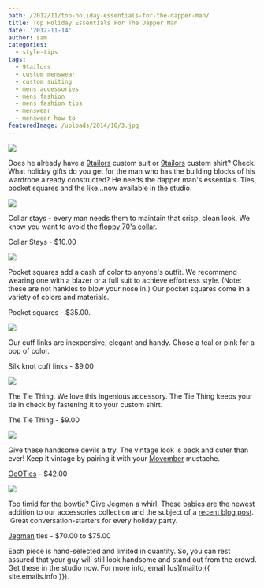 ```yaml
---
path: /2012/11/top-holiday-essentials-for-the-dapper-man/
title: Top Holiday Essentials For The Dapper Man
date: '2012-11-14'
author: sam
categories:
  - style-tips
tags:
  - 9tailors
  - custom menswear
  - custom suiting
  - mens accessories
  - mens fashion
  - mens fashion tips
  - menswear
  - menswear how to
featuredImage: /uploads/2014/10/3.jpg
---
```

[![](http://3.bp.blogspot.com/-liWvZbf2vQs/UKPoUaeWP6I/AAAAAAAAAAM/jgHAlfBzB7o/s400/everything.JPG)](http://3.bp.blogspot.com/-liWvZbf2vQs/UKPoUaeWP6I/AAAAAAAAAAM/jgHAlfBzB7o/s1600/everything.JPG)

Does he already have a [9tailors](http://www.9tailors.com/) custom suit or [9tailors](http://www.9tailors.com/) custom shirt? Check. What holiday gifts do you get for the man who has the building blocks of his wardrobe already constructed? He needs the dapper man's essentials. Ties, pocket squares and the like...now available in the studio. 

[![](http://3.bp.blogspot.com/-MCywkNAEDJE/UKPoo641yjI/AAAAAAAAAAU/zhQk1HAOJSw/s400/collar+stays.PNG)](http://3.bp.blogspot.com/-MCywkNAEDJE/UKPoo641yjI/AAAAAAAAAAU/zhQk1HAOJSw/s1600/collar+stays.PNG)

Collar stays - every man needs them to maintain that crisp, clean look. We know you want to avoid the [floppy 70's collar](http://www.rustyzipper.com/full/174061.jpg). 

Collar Stays - $10.00

[![](http://3.bp.blogspot.com/-9XNdcaHQimE/UKPwn7QepVI/AAAAAAAAABU/hEtqFKqXL4o/s400/pocket+squares.JPG)](http://3.bp.blogspot.com/-9XNdcaHQimE/UKPwn7QepVI/AAAAAAAAABU/hEtqFKqXL4o/s1600/pocket+squares.JPG)

Pocket squares add a dash of color to anyone's outfit. We recommend wearing one with a blazer or a full suit to achieve effortless style. (Note: these are not hankies to blow your nose in.) Our pocket squares come in a variety of colors and materials. 

Pocket squares - $35.00.

[![](http://3.bp.blogspot.com/-6EXHf6pC34U/UKPotElRSjI/AAAAAAAAAAc/H9LhYeSBTcU/s400/cufflinks.JPG)](http://3.bp.blogspot.com/-6EXHf6pC34U/UKPotElRSjI/AAAAAAAAAAc/H9LhYeSBTcU/s1600/cufflinks.JPG)

Our cuff links are inexpensive, elegant and handy. Chose a teal or pink for a pop of color. 

Silk knot cuff links - $9.00

[![](http://2.bp.blogspot.com/-_-IlnmQywV4/UKPouipQZII/AAAAAAAAAAk/MHFNUXdbcj0/s400/tie+thing.PNG)](http://2.bp.blogspot.com/-_-IlnmQywV4/UKPouipQZII/AAAAAAAAAAk/MHFNUXdbcj0/s1600/tie+thing.PNG)

The Tie Thing. We love this ingenious accessory. The Tie Thing keeps your tie in check by fastening it to your custom shirt. 

The Tie Thing - $9.00

[![](http://1.bp.blogspot.com/-1iBmISWIwUc/UKPtlxPIX9I/AAAAAAAAAA8/cdJvrdQIy1I/s400/ooo+ties.PNG)](http://1.bp.blogspot.com/-1iBmISWIwUc/UKPtlxPIX9I/AAAAAAAAAA8/cdJvrdQIy1I/s1600/ooo+ties.PNG)

Give these handsome devils a try. The vintage look is back and cuter than ever! Keep it vintage by pairing it with your [Movember](http://us.movember.com/) mustache. 

[OoOTies](http://www.oooties.com/) - $42.00

[![](http://3.bp.blogspot.com/-Z2wzfF0oETs/UKPtm_7hhvI/AAAAAAAAABE/4CdvzrKc3gI/s400/jeman+ties.PNG)](http://3.bp.blogspot.com/-Z2wzfF0oETs/UKPtm_7hhvI/AAAAAAAAABE/4CdvzrKc3gI/s1600/jeman+ties.PNG)

Too timid for the bowtie? Give [Jegman](http://jegman.com/) a whirl. These babies are the newest addition to our accessories collection and the subject of a [recent blog post](http://2012/10/jegga-what-jegga-who-jegman.html).  Great conversation-starters for every holiday party. 

[Jegman](http://jegman.com/) ties - $70.00 to $75.00

Each piece is hand-selected and limited in quantity. So, you can rest assured that your guy will still look handsome and stand out from the crowd. Get these in the studio now. For more info, email [us](mailto:{{ site.emails.info }}).